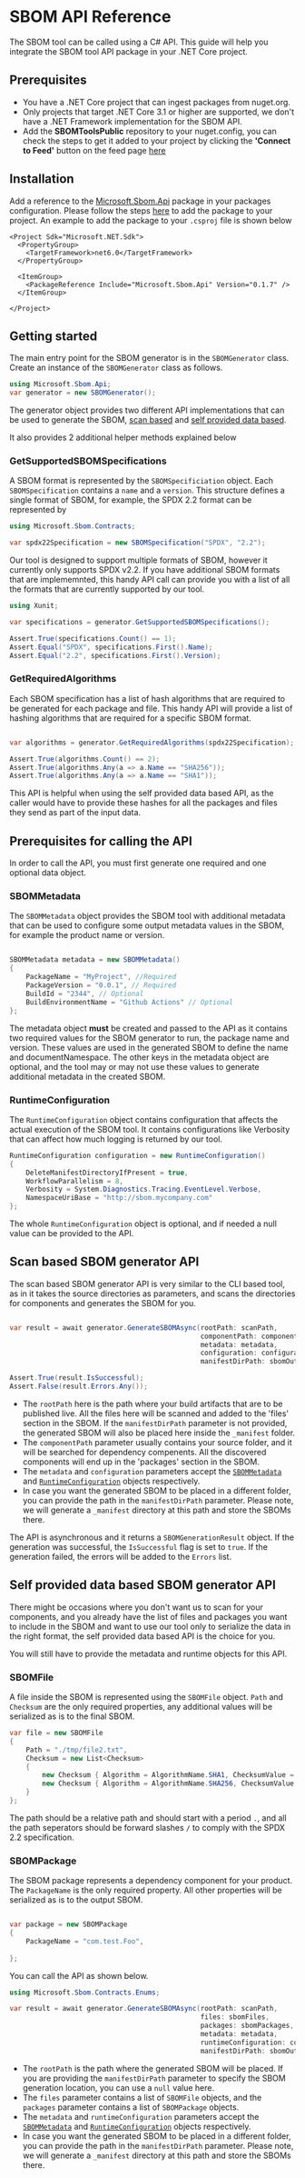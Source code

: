 # SBOM API Reference

The SBOM tool can be called using a C# API. This guide will help you integrate the SBOM tool API package in your .NET Core project.

## Prerequisites
* You have a .NET Core project that can ingest packages from nuget.org.
* Only projects that target .NET Core 3.1 or higher are supported, we don't have a .NET Framework implementation for the SBOM API. 
* Add the **SBOMToolsPublic** repository to your nuget.config, you can check the steps to get it added to your project by clicking the **'Connect to Feed'** button on the feed page [here](https://dev.azure.com/mseng/PipelineTools/_artifacts/feed/SBOMToolsPublic)

## Installation

Add a reference to the [Microsoft.Sbom.Api](https://www.nuget.org/packages/Microsoft.Sbom.Api) package in your packages configuration. Please follow the steps [here](https://www.nuget.org/packages/Microsoft.Sbom.Api) to add the package to your project. An example to add the package to your `.csproj` file is shown below

```
<Project Sdk="Microsoft.NET.Sdk">
  <PropertyGroup>
    <TargetFramework>net6.0</TargetFramework>
  </PropertyGroup>

  <ItemGroup>
    <PackageReference Include="Microsoft.Sbom.Api" Version="0.1.7" />
  </ItemGroup>

</Project>
```

## Getting started 

The main entry point for the SBOM generator is in the `SBOMGenerator` class. Create an instance of the `SBOMGenerator` class as follows.

```C#
using Microsoft.Sbom.Api;
var generator = new SBOMGenerator();
```

The generator object provides two different API implementations that can be used to generate the SBOM, [scan based](#scan-based-sbom-generator-api) and [self provided data based](#self-provided-data-based-sbom-generator-api).

It also provides 2 additional helper methods explained below

### GetSupportedSBOMSpecifications

A SBOM format is represented by the `SBOMSpecificiation` object. Each `SBOMSpecification` contains a `name` and a `version`. This structure defines a single format of SBOM, for example, the SPDX 2.2 format can be represented by

```C#
using Microsoft.Sbom.Contracts;

var spdx22Specification = new SBOMSpecification("SPDX", "2.2");
```

Our tool is designed to support multiple formats of SBOM, however it currently only supports SPDX v2.2. If you have additional SBOM formats that are implememnted, this handy API call can provide you with a list of all the formats that are currently supported by our tool.

```C#
using Xunit;

var specifications = generator.GetSupportedSBOMSpecifications();

Assert.True(specifications.Count() == 1);
Assert.Equal("SPDX", specifications.First().Name);
Assert.Equal("2.2", specifications.First().Version);
```

### GetRequiredAlgorithms

Each SBOM specification has a list of hash algorithms that are required to be generated for each package and file. This handy API will provide a list of hashing algorithms that are required for a specific SBOM format.

```C#

var algorithms = generator.GetRequiredAlgorithms(spdx22Specification);

Assert.True(algorithms.Count() == 2);
Assert.True(algorithms.Any(a => a.Name == "SHA256"));
Assert.True(algorithms.Any(a => a.Name == "SHA1"));

```

This API is helpful when using the self provided data based API, as the caller would have to provide these hashes for all the packages and files they send as part of the input data.

## Prerequisites for calling the API

In order to call the API, you must first generate one required and one optional data object.

### SBOMMetadata

The `SBOMMetadata` object provides the SBOM tool with additional metadata that can be used to configure some output metadata values in the SBOM, for example the product name or version.

```C#

SBOMMetadata metadata = new SBOMMetadata()
{
    PackageName = "MyProject", //Required
    PackageVersion = "0.0.1", // Required
    BuildId = "2344", // Optional
    BuildEnvironmentName = "Github Actions" // Optional
};
```

The metadata object **must** be created and passed to the API as it contains two required values for the SBOM generator to run, the package name and version. These values are used in the generated SBOM to define the name and documentNamespace. The other keys in the metadata object are optional, and the tool may or may not use these values to generate additional metadata in the created SBOM.


### RuntimeConfiguration

The `RuntimeConfiguration` object contains configuration that affects the actual execution of the SBOM tool. It contains configurations like Verbosity that can affect how much logging is returned by our tool. 

```C#
RuntimeConfiguration configuration = new RuntimeConfiguration()
{
    DeleteManifestDirectoryIfPresent = true,
    WorkflowParallelism = 8,
    Verbosity = System.Diagnostics.Tracing.EventLevel.Verbose,
    NamespaceUriBase = "http://sbom.mycompany.com"
};
```

The whole `RuntimeConfiguration` object is optional, and if needed a null value can be provided to the API.

## Scan based SBOM generator API

The scan based SBOM generator API is very similar to the CLI based tool, as in it takes the source directories as parameters, and scans the directories for components and generates the SBOM for you.

```C#

var result = await generator.GenerateSBOMAsync(rootPath: scanPath,           
                                               componentPath: componentPath,
                                               metadata: metadata,
                                               configuration: configuration,
                                               manifestDirPath: sbomOutputPath);

Assert.True(result.IsSuccessful);
Assert.False(result.Errors.Any());
```

* The `rootPath` here is the path where your build artifacts that are to be published live. All the files here will be scanned and added to the 'files' section in the SBOM. If the `manifestDirPath` parameter is not provided, the generated SBOM will also be placed here inside the `_manifest` folder.
* The `componentPath` parameter usually contains your source folder, and it will be searched for dependency compenents. All the discovered components will end up in the 'packages' section in the SBOM.
* The `metadata` and `configuration` parameters accept the [`SBOMMetadata`](#sbommetadata) and [`RuntimeConfiguration`](#runtimeconfiguration) objects respectively.
* In case you want the generated SBOM to be placed in a different folder, you can provide the path in the `manifestDirPath` parameter. Please note, we will generate a `_manifest` directory at this path and store the SBOMs there.

The API is asynchronous and it returns a `SBOMGenerationResult` object. If the generation was successful, the `IsSuccessful` flag is set to `true`. If the generation failed, the errors will be added to the `Errors` list.
## Self provided data based SBOM generator API

There might be occasions where you don't want us to scan for your components, and you already have the list of files and packages you want to include in the SBOM and want to use our tool only to serialize the data in the right format, the self provided data based API is the choice for you.

You will still have to provide the metadata and runtime objects for this API.

### SBOMFile

A file inside the SBOM is represented using the `SBOMFile` object. `Path` and `Checksum` are the only required properties, any additional values will be serialized as is to the final SBOM. 

```C#
var file = new SBOMFile
{
    Path = "./tmp/file2.txt",
    Checksum = new List<Checksum>
    {
        new Checksum { Algorithm = AlgorithmName.SHA1, ChecksumValue = "<checksum>" },
        new Checksum { Algorithm = AlgorithmName.SHA256, ChecksumValue = "<checksum>" },
    }
};
```

The path should be a relative path and should start with a period `.`, and all the path seperators should be forward slashes `/` to comply with the SPDX 2.2 specification.


### SBOMPackage

The SBOM package represents a dependency component for your product. The `PackageName` is the only required property. All other properties will be serialized as is to the output SBOM.

```C#

var package = new SBOMPackage
{
    PackageName = "com.test.Foo",
    
};
```

You can call the API as shown below.

```C#
using Microsoft.Sbom.Contracts.Enums;

var result = await generator.GenerateSBOMAsync(rootPath: scanPath,           
                                               files: sbomFiles,
                                               packages: sbomPackages,
                                               metadata: metadata,
                                               runtimeConfiguration: configuration,
                                               manifestDirPath: sbomOutputPath);
```

* The `rootPath` is the path where the generated SBOM will be placed. If you are providing the `manifestDirPath` parameter to specify the SBOM generation location, you can use a `null` value here.
* The `files` parameter contains a list of `SBOMFile` objects, and the `packages` parameter contains a list of `SBOMPackage` objects. 
* The `metadata` and `runtimeConfiguration` parameters accept the [`SBOMMetadata`](#sbommetadata) and [`RuntimeConfiguration`](#runtimeconfiguration) objects respectively.
* In case you want the generated SBOM to be placed in a different folder, you can provide the path in the `manifestDirPath` parameter. Please note, we will generate a `_manifest` directory at this path and store the SBOMs there.